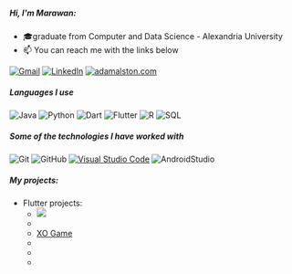 ##### Hi, I'm Marawan:

- 🎓graduate from Computer and Data Science - Alexandria University
- :mailbox: You can reach me with the links below

[![Gmail](https://img.shields.io/badge/-GMAIL-D14836?style=for-the-badge&logo=gmail&logoColor=white)](mailto:marawanemad717@gmail.com)
[![LinkedIn](https://img.shields.io/badge/-LINKEDIN-0077B5?style=for-the-badge&logo=linkedin&logoColor=white)](https://www.linkedin.com/in/marawan-emad-1ba82a214/)
[![adamalston.com](https://img.shields.io/badge/-Marwanemad.COM-000000?style=for-the-badge&logo=react&logoColor=white)](https://github.com/Marawanemad)

##### Languages I use

![Java](https://img.shields.io/badge/-Java-000000?style=flat&logo=java)
![Python](https://img.shields.io/badge/-Python-000000?style=flat&logo=python)
![Dart](https://img.shields.io/badge/-Dart-000000?style=flat&logo=Dart)
![Flutter](https://img.shields.io/badge/-Flutter-000000?style=flat&logo=Flutter)
![R](https://img.shields.io/badge/-R-000000?style=flat&logo=R)
![SQL](https://img.shields.io/badge/-SQL-000000?style=flat&logo=postgresql)

##### Some of the technologies I have worked with

![Git](https://img.shields.io/badge/-Git-222222?style=flat&logo=git&logoColor=F05032)
![GitHub](https://img.shields.io/badge/-GitHub-222222?style=flat&logo=github&logoColor=181717)
[![Visual Studio Code](https://img.shields.io/badge/-VSCode-444444?style=flat&logo=visual-studio-code&logoColor=007ACC)](https://github.com/microsoft/vscode)
![AndroidStudio](https://img.shields.io/badge/-AndroidStudio-222222?style=flat&logo=github&logoColor=181717)

##### My projects:

- Flutter projects:
  - ![](https://github.com/Marawanemad/Social-App)
  - [](https://github.com/Marawanemad/Tasks-Reminder-App) 
  - [XO Game](https://github.com/Marawanemad/XO_Game) 
  - [](https://github.com/Marawanemad/ShopApp) 
  - [](https://github.com/Marawanemad/NewsApp) 
  - [](https://github.com/Marawanemad/Basics_7_Apps) 

  
  
